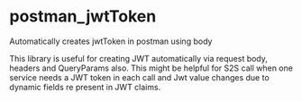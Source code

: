 # postman_jwtToken
Automatically creates jwtToken in postman using body

This library is useful for creating  JWT automatically via request body, headers and QueryParams also. This might be helpful for S2S call when one service needs a JWT token in each call and Jwt value changes due to dynamic fields re present in JWT claims.

